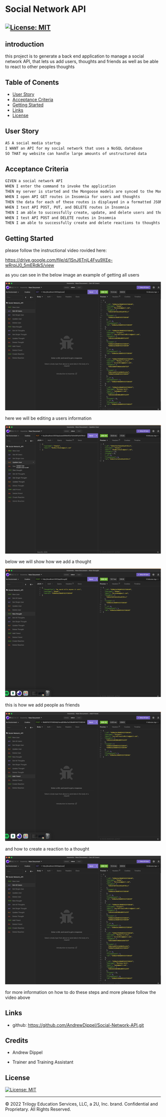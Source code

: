 # Social Network API
## [![License: MIT](https://img.shields.io/badge/License-MIT-yellow.svg)](https://opensource.org/licenses/MIT)

## introduction
this project is to generate a back end application to manage a social network API, that lets us add users, thoughts and friends as well as be able to react to other peoples thoughts

## Table of Conents

- [User Story](#User-Story)
- [Acceptance Criteria](#Acceptance-Criteria)
- [Getting Started](#Getting-Started)
- [Links](#links)
- [License](#license)


## User Story

```md
AS A social media startup
I WANT an API for my social network that uses a NoSQL database
SO THAT my website can handle large amounts of unstructured data
```

## Acceptance Criteria

```md
GIVEN a social network API
WHEN I enter the command to invoke the application
THEN my server is started and the Mongoose models are synced to the MongoDB database
WHEN I open API GET routes in Insomnia for users and thoughts
THEN the data for each of these routes is displayed in a formatted JSON
WHEN I test API POST, PUT, and DELETE routes in Insomnia
THEN I am able to successfully create, update, and delete users and thoughts in my database
WHEN I test API POST and DELETE routes in Insomnia
THEN I am able to successfully create and delete reactions to thoughts and add and remove friends to a user’s friend list
```

## Getting Started

please follow the instructional video rovided here:

https://drive.google.com/file/d/1SnJ6TnjL4Fyu9XEe-wRrpiJ0_5mERdkS/view

as you can see in the below image an example of getting all users

![Alt text](Assets/Screenshot%202022-12-04%20at%209.15.09%20pm.png)

here we will be editing a users information

![Alt text](Assets/Screenshot%202022-12-04%20at%209.15.24%20pm.png)

below we will show how we add a thought

![Alt text](Assets/Screenshot%202022-12-04%20at%209.15.42%20pm.png)

this is how we add people as friends

![Alt text](Assets/Screenshot%202022-12-04%20at%209.15.55%20pm.png)

and how to create a reaction to a thought

![Alt text](Assets/Screenshot%202022-12-04%20at%209.15.09%20pm.png)

for more information on how to do these steps and more please follow the video above

## Links

* github: https://github.com/AndrewDippel/Social-Network-API.git

## Credits

* Andrew Dippel

* Trainer and Training Assistant

## License
[![License: MIT](https://img.shields.io/badge/License-MIT-yellow.svg)](https://opensource.org/licenses/MIT)

---
© 2022 Trilogy Education Services, LLC, a 2U, Inc. brand. Confidential and Proprietary. All Rights Reserved.







